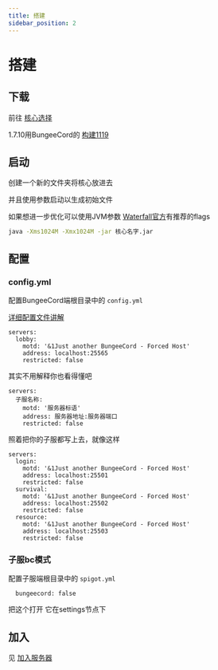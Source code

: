 ```yaml
---
title: 搭建
sidebar_position: 2
---
```


# 搭建

## 下载

前往 [核心选择](/docs-porxy/cross-server/server-core-choose.md)

1.7.10用BungeeCord的 [构建1119](https://ci.md-5.net/job/BungeeCord/1119/)

## 启动

创建一个新的文件夹将核心放进去

并且使用参数启动以生成初始文件

如果想进一步优化可以使用JVM参数 [Waterfall官方](https://docs.papermc.io/waterfall/getting-started#running-the-proxy)有推荐的flags

```bash
java -Xms1024M -Xmx1024M -jar 核心名字.jar
```

## 配置

### config.yml
配置BungeeCord端根目录中的 `config.yml`

[详细配置文件讲解](config.yml.md)

```
servers:
  lobby:
    motd: '&1Just another BungeeCord - Forced Host'
    address: localhost:25565
    restricted: false
```

其实不用解释你也看得懂吧

```
servers:
  子服名称:
    motd: '服务器标语'
    address: 服务器地址:服务器端口
    restricted: false
```

照着把你的子服都写上去，就像这样

```
servers:
  login:
    motd: '&1Just another BungeeCord - Forced Host'
    address: localhost:25501
    restricted: false
  survival:
    motd: '&1Just another BungeeCord - Forced Host'
    address: localhost:25502
    restricted: false
  resource:
    motd: '&1Just another BungeeCord - Forced Host'
    address: localhost:25503
    restricted: false
```

### 子服bc模式
配置子服端根目录中的 `spigot.yml`
```
  bungeecord: false
```
把这个打开 它在settings节点下

## 加入

见 [加入服务器](/docs-porxy/cross-server/build-up/join-server.md)